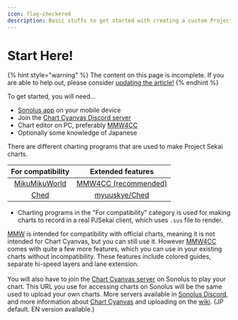 ```yaml
---
icon: flag-checkered
description: Basic stuffs to get started with creating a custom Project Sekai chart.
---
```


# Start Here!

{% hint style="warning" %}
The content on this page is incomplete. If you are able to help out, please consider [updating the article!](../contribute/)
{% endhint %}

To get started, you will need...&#x20;

* [Sonolus app](https://sonolus.com/) on your mobile device
* Join the [Chart Cyanvas Discord server](https://discord.com/invite/chart-cyanvas-1060525567797112832)
* Chart editor on PC, preferably [MMW4CC](https://github.com/sevenc-nanashi/MikuMikuWorld4CC?tab=readme-ov-file#download)
* Optionally some knowledge of Japanese

There are different charting programs that are used to make Project Sekai charts.

|                       For compatibility                      |                              Extended features                             |
| :----------------------------------------------------------: | :------------------------------------------------------------------------: |
| [MikuMikuWorld](https://github.com/crash5band/MikuMikuWorld) | [MMW4CC (recommended)](https://github.com/sevenc-nanashi/MikuMikuWorld4CC) |
|         [Ched](https://github.com/paralleltree/Ched)         |              [myuuskye/Ched](https://github.com/myuuskye/Ched)             |

* Charting programs in the "For compatibility" category is used for making charts to record in a real PJSekai client, which uses `.sus` file to render.

[MMW](https://github.com/crash5band/MikuMikuWorld/releases/latest) is intended for compatibility with official charts, meaning it is not intended for Chart Cyanvas, but you can still use it. However [MMW4CC](https://github.com/sevenc-nanashi/mikumikuworld4cc/releases/latest) comes with quite a few more features, which you can use in your existing charts without incompatibility. These features include colored guides, separate hi-speed layers and lane extension.\
\
You will also have to join the [Chart Cyanvas server](https://discord.gg/chart-cyanvas-1060525567797112832) on Sonolus to play your chart. This URL you use for accessing charts on Sonolus will be the same used to upload your own charts. More servers available in [Sonolus Discord](https://discord.gg/sonolus-696599620259807242), and more information about [Chart Cyanvas](https://cc.sevenc7c.com) and uploading on the [wiki](https://cc-wiki.sevenc7c.com/). (JP default. EN version available.)
